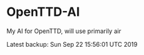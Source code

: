 # OpenTTD-AI
My AI for OpenTTD, will use primarily air

Latest backup: Sun Sep 22 15:56:01 UTC 2019
